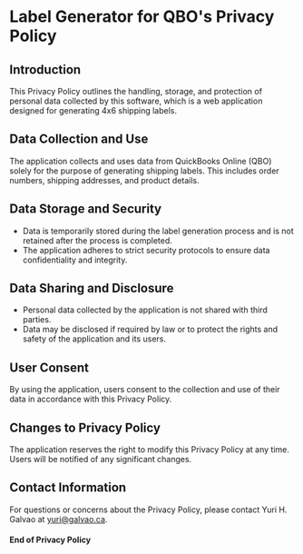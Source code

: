 # Label Generator for QBO's Privacy Policy

## Introduction

This Privacy Policy outlines the handling, storage, and protection of personal data collected by this software, which is a web application designed for generating 4x6 shipping labels.

## Data Collection and Use

The application collects and uses data from QuickBooks Online (QBO) solely for the purpose of generating shipping labels. This includes order numbers, shipping addresses, and product details.

## Data Storage and Security

- Data is temporarily stored during the label generation process and is not retained after the process is completed.
- The application adheres to strict security protocols to ensure data confidentiality and integrity.

## Data Sharing and Disclosure

- Personal data collected by the application is not shared with third parties.
- Data may be disclosed if required by law or to protect the rights and safety of the application and its users.

## User Consent

By using the application, users consent to the collection and use of their data in accordance with this Privacy Policy.

## Changes to Privacy Policy

The application reserves the right to modify this Privacy Policy at any time. Users will be notified of any significant changes.

## Contact Information

For questions or concerns about the Privacy Policy, please contact Yuri H. Galvao at yuri@galvao.ca.

#### End of Privacy Policy
